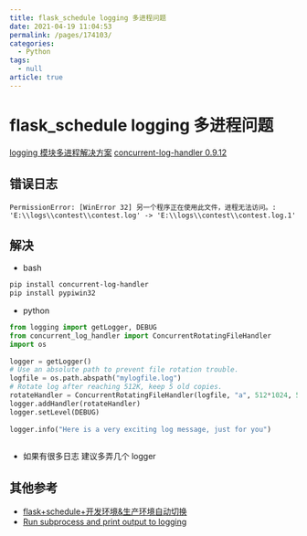 ```yaml
---
title: flask_schedule logging 多进程问题
date: 2021-04-19 11:04:53
permalink: /pages/174103/
categories: 
  - Python
tags: 
  - null
article: true
---
```

# flask_schedule logging 多进程问题

[logging 模块多进程解决方案](https://blog.gdyshi.top/2018/06/27/logging_multiprocess/)
[concurrent-log-handler 0.9.12](https://pypi.org/project/concurrent-log-handler/)

## 错误日志

```text
PermissionError: [WinError 32] 另一个程序正在使用此文件，进程无法访问。: 'E:\\logs\\contest\\contest.log' -> 'E:\\logs\\contest\\contest.log.1'    
```

## 解决

- bash

```bash
pip install concurrent-log-handler    
pip install pypiwin32    
```

- python

```python
from logging import getLogger, DEBUG    
from concurrent_log_handler import ConcurrentRotatingFileHandler    
import os    
    
logger = getLogger()    
# Use an absolute path to prevent file rotation trouble.    
logfile = os.path.abspath("mylogfile.log")    
# Rotate log after reaching 512K, keep 5 old copies.    
rotateHandler = ConcurrentRotatingFileHandler(logfile, "a", 512*1024, 5)    
logger.addHandler(rotateHandler)    
logger.setLevel(DEBUG)    
    
logger.info("Here is a very exciting log message, just for you")    
    
```

- 如果有很多日志 建议多弄几个 logger

## 其他参考

- [flask+schedule+开发环境&生产环境自动切换](https://www.jianshu.com/p/73031d49a774)
- [Run subprocess and print output to logging](https://stackoverflow.com/questions/21953835/run-subprocess-and-print-output-to-logging)
